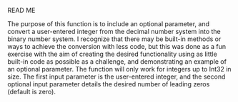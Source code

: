 READ ME

The purpose of this function is to include an optional parameter, and convert a user-entered integer from the decimal number system into the binary number system.
I recognize that there may be built-in methods or ways to achieve the conversion with less code, but this was done as a fun exercise with the aim of creating the desired functionality using as little
built-in code as possible as a challenge, and demonstrating an example of an optional parameter.
The function will only work for integers up to Int32 in size.
The first input parameter is the user-entered integer, and the second optional input parameter details the desired number of leading zeros (default is zero).
